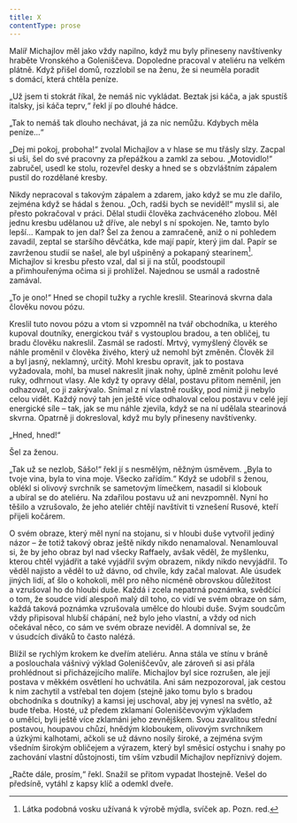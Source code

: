 ```yaml
---
title: X
contentType: prose
---
```


Malíř Michajlov měl jako vždy napilno, když mu byly přineseny navštívenky hraběte Vronského a Goleniščeva. Dopoledne pracoval v ateliéru na velkém plátně. Když přišel domů, rozzlobil se na ženu, že si neuměla poradit s domácí, která chtěla peníze.

„Už jsem ti stokrát říkal, že nemáš nic vykládat. Beztak jsi káča, a jak spustíš italsky, jsi káča teprv,“ řekl jí po dlouhé hádce.

„Tak to nemáš tak dlouho nechávat, já za nic nemůžu. Kdybych měla peníze…“

„Dej mi pokoj, proboha!“ zvolal Michajlov a v hlase se mu třásly slzy. Zacpal si uši, šel do své pracovny za přepážkou a zamkl za sebou. „Motovidlo!“ zabručel, usedl ke stolu, rozevřel desky a hned se s obzvláštním zápalem pustil do rozdělané kresby.

Nikdy nepracoval s takovým zápalem a zdarem, jako když se mu zle dařilo, zejména když se hádal s ženou. „Och, radši bych se neviděl!“ myslil si, ale přesto pokračoval v práci. Dělal studii člověka zachváceného zlobou. Měl jednu kresbu udělanou už dříve, ale nebyl s ní spokojen. Ne, tamto bylo lepší… Kampak to jen dal? Šel za ženou a zamračeně, aniž o ni pohledem zavadil, zeptal se staršího děvčátka, kde mají papír, který jim dal. Papír se zavrženou studií se našel, ale byl ušpiněný a pokapaný stearinem[^1]. Michajlov si kresbu přesto vzal, dal si ji na stůl, poodstoupil a přimhouřenýma očima si ji prohlížel. Najednou se usmál a radostně zamával.

„To je ono!“ Hned se chopil tužky a rychle kreslil. Stearinová skvrna dala člověku novou pózu.

Kreslil tuto novou pózu a vtom si vzpomněl na tvář obchodníka, u kterého kupoval doutníky, energickou tvář s vystouplou bradou, a ten obličej, tu bradu člověku nakreslil. Zasmál se radostí. Mrtvý, vymyšlený člověk se náhle proměnil v člověka živého, který už nemohl být změněn. Člověk žil a byl jasný, neklamný, určitý. Mohl kresbu opravit, jak to postava vyžadovala, mohl, ba musel nakreslit jinak nohy, úplně změnit polohu levé ruky, odhrnout vlasy. Ale když ty opravy dělal, postavu přitom neměnil, jen odhazoval, co ji zakrývalo. Snímal z ní vlastně roušky, pod nimiž ji nebylo celou vidět. Každý nový tah jen ještě více odhaloval celou postavu v celé její energické síle – tak, jak se mu náhle zjevila, když se na ní udělala stearinová skvrna. Opatrně ji dokresloval, když mu byly přineseny navštívenky.

„Hned, hned!“

Šel za ženou.

„Tak už se nezlob, Sášo!“ řekl jí s nesmělým, něžným úsměvem. „Byla to tvoje vina, byla to vina moje. Všecko zařídím.“ Když se udobřil s ženou, oblékl si olivový svrchník se sametovým límečkem, nasadil si klobouk a ubíral se do ateliéru. Na zdařilou postavu už ani nevzpomněl. Nyní ho těšilo a vzrušovalo, že jeho ateliér chtějí navštívit ti vznešení Rusové, kteří přijeli kočárem.

O svém obraze, který měl nyní na stojanu, si v hloubi duše vytvořil jediný názor – že totiž takový obraz ještě nikdy nikdo nenamaloval. Nenamlouval si, že by jeho obraz byl nad všecky Raffaely, avšak věděl, že myšlenku, kterou chtěl vyjádřit a také vyjádřil svým obrazem, nikdy nikdo nevyjádřil. To věděl najisto a věděl to už dávno, od chvíle, kdy začal malovat. Ale úsudek jiných lidí, ať šlo o kohokoli, měl pro něho nicméně obrovskou důležitost a vzrušoval ho do hloubi duše. Každá i zcela nepatrná poznámka, svědčící o tom, že soudce vidí alespoň malý díl toho, co vidí ve svém obraze on sám, každá taková poznámka vzrušovala umělce do hloubi duše. Svým soudcům vždy připisoval hlubší chápání, než bylo jeho vlastní, a vždy od nich očekával něco, co sám ve svém obraze neviděl. A domníval se, že v úsudcích diváků to často nalézá.

Blížil se rychlým krokem ke dveřím ateliéru. Anna stála ve stínu v bráně a poslouchala vášnivý výklad Goleniščevův, ale zároveň si asi přála prohlédnout si přicházejícího malíře. Michajlov byl sice rozrušen, ale její postava v měkkém osvětlení ho uchvátila. Ani sám nezpozoroval, jak cestou k nim zachytil a vstřebal ten dojem (stejně jako tomu bylo s bradou obchodníka s doutníky) a kamsi jej uschoval, aby jej vynesl na světlo, až bude třeba. Hosté, už předem zklamaní Goleniščevovým výkladem o umělci, byli ještě více zklamáni jeho zevnějškem. Svou zavalitou střední postavou, houpavou chůzí, hnědým kloboukem, olivovým svrchníkem a úzkými kalhotami, ačkoli se už dávno nosily široké, a zejména svým všedním širokým obličejem a výrazem, který byl směsicí ostychu i snahy po zachování vlastní důstojnosti, tím vším vzbudil Michajlov nepříznivý dojem.

„Račte dále, prosím,“ řekl. Snažil se přitom vypadat lhostejně. Vešel do předsíně, vytáhl z kapsy klíč a odemkl dveře.

  

[^1]: Látka podobná vosku užívaná k výrobě mýdla, svíček ap. Pozn. red.
